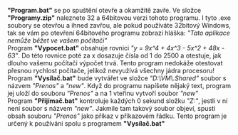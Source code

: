 **"Program.bat"** se po spuštění otevře a okamžitě zavře. Ve složce **"Programy.zip"** naleznete 32 a 64bitovou verzi tohoto programu. I tyto .exe soubory se otevřou a ihned zavřou, ale pokud používáte 32bitový Windows, tak se vám po otevření 64bitového programu zobrazí hláška: *"Tato aplikace nemůže běžet ve vašem počítači"*<br>
Program **"Vypocet.bat"** obsahuje rovnici *"y = 9x^4 + 4x^3 - 5x^2 + 48x - 63"*. Do této rovnice poté za x dosazuje čísla od 1 do 2500 a otestuje, jak dlouho vašemu počítači výpočet trvá. Tento program nedokáže otestovat přesnou rychlost počítače, jelikož nevyužívá všechny jádra procesoru!<br>
Program **"Vysílač.bat"** bude vytvářet ve složce *"D:\VM\\.Shared"* soubor s názvem *"Prenos"* a *"new"*. Když do programu napíšete nějaký text, program jej uloží do souboru *"Prenos"* a na 1 vteřinu vytvoří soubor *"new"*<br>
Program **"Přijímač.bat"** kontroluje každých 0 sekund složku *"Z:"*, jestli v ní není soubor s názvem *"new"*. Jakmile tam takový soubor objeví, spustí obsah souboru *"Prenos"* jako příkaz v příkazovém řádku. Tento program je určený k používání spolu s programem **"Vysílač.bat"**
